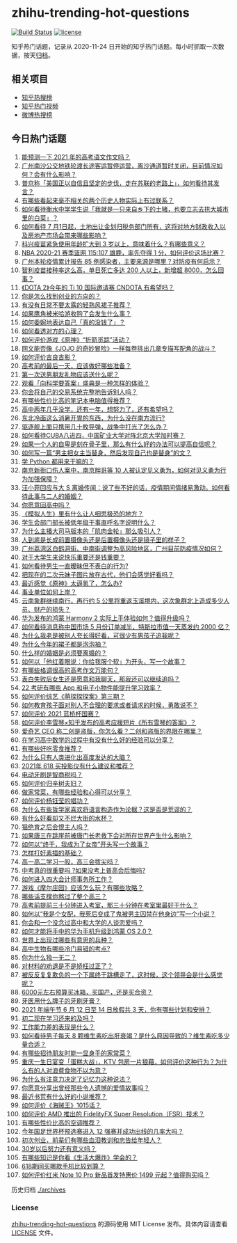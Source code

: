 # zhihu-trending-hot-questions

[![Build Status](https://github.com/justjavac/zhihu-trending-hot-questions/workflows/ci/badge.svg?branch=master)](https://github.com/justjavac/zhihu-trending-hot-questions/actions)
[![license](https://img.shields.io/github/license/justjavac/zhihu-trending-hot-questions)](https://github.com/justjavac/zhihu-trending-hot-questions/blob/master/LICENSE)

知乎热门话题，记录从 2020-11-24 日开始的知乎热门话题。每小时抓取一次数据，按天[归档](./archives)。

## 相关项目

- [知乎热搜榜](https://github.com/justjavac/zhihu-trending-top-search)
- [知乎热门视频](https://github.com/justjavac/zhihu-trending-hot-video)
- [微博热搜榜](https://github.com/justjavac/weibo-trending-hot-search)

## 今日热门话题

<!-- BEGIN -->
<!-- 最后更新时间 Sun Jun 06 2021 12:04:07 GMT+0800 (China Standard Time) -->

1. [能预测一下 2021 年的高考语文作文吗？](https://www.zhihu.com/question/451864903)
2. [广州南沙公交地铁轮渡长途客运暂停运营，离沙通道暂时关闭，目前情况如何？会有什么影响？](https://www.zhihu.com/question/463278387)
3. [普京称「美国正以自信且坚定的步伐，走在苏联的老路上」，如何看待其发言？](https://www.zhihu.com/question/463282858)
4. [有哪些看起来毫不相关的两个历史人物实际上有过联系？](https://www.zhihu.com/question/392281921)
5. [如何看待衡水中学学生说「我就是一只来自乡下的土猪，也要立志去拱大城市里的白菜」？](https://www.zhihu.com/question/462345321)
6. [如何看待 7
   月1日起，土地出让金划归税务部门所有，这将对地方财政收入以及房地产市场会带来哪些影响？](https://www.zhihu.com/question/463323805)
7. [科兴疫苗紧急使用年龄扩大到 3 岁以上，意味着什么？有哪些意义？](https://www.zhihu.com/question/463239638)
8. [NBA 2020-21 赛季篮网 115:107 雄鹿，率先夺得 1
   分，如何评价这场比赛？](https://www.zhihu.com/question/463395654)
9. [广州本轮疫情累计报告 85
   例感染者，主要来源是哪里？对防疫有何启示？](https://www.zhihu.com/question/463254288)
10. [智利疫苗接种率这么高，单日死亡多达 200 人以上，新增超
    8000，怎么回事？](https://www.zhihu.com/question/463115629)
11. [《DOTA 2》今年的 Ti 10 国际邀请赛 CNDOTA
    有希望吗？](https://www.zhihu.com/question/459216552)
12. [你是怎么找到创业的方向的？](https://www.zhihu.com/question/25857988)
13. [有没有日常不要太露的轻熟风裙子推荐？](https://www.zhihu.com/question/323077384)
14. [如果鹰角被米哈游收购了会发生什么事？](https://www.zhihu.com/question/462537017)
15. [如何委婉地表达自己「真的没钱了」？](https://www.zhihu.com/question/462984155)
16. [如何看透对方的心理？](https://www.zhihu.com/question/455593731)
17. [如何评价游戏《原神》“折箭觅踪”活动？](https://www.zhihu.com/question/461653474)
18. [网文能否像《JOJO
    的奇妙冒险》一样每卷挑出几章专描写配角的战斗？](https://www.zhihu.com/question/463065863)
19. [如何评价吉良吉影？](https://www.zhihu.com/question/23771796)
20. [高考前的最后一天，应该做好哪些准备？](https://www.zhihu.com/question/463408596)
21. [第一次送男朋友礼物应该送什么呢？](https://www.zhihu.com/question/320207842)
22. [观看「向科学要答案」盛典是一种怎样的体验？](https://www.zhihu.com/question/463277854)
23. [你会将自己的交易系统完整地告诉别人吗？](https://www.zhihu.com/question/462350634)
24. [有哪些性价比高的笔记本电脑值得推荐？](https://www.zhihu.com/question/322974536)
25. [高中两年几乎没学，还有一年，想努力了，还有希望吗？](https://www.zhihu.com/question/462084525)
26. [东北冷面这么消暑开胃的东西，为什么没在南方流行?](https://www.zhihu.com/question/462700732)
27. [驱逐舰上面只携带几十枚导弹，战争中打光了怎么办？](https://www.zhihu.com/question/39027069)
28. [如何看待CUBA八进四，中国矿业大学对阵北京大学加时赛？](https://www.zhihu.com/question/463306896)
29. [如果一个人的自卑是刻在骨子里，那么有什么好的办法可以提高自信呢？](https://www.zhihu.com/question/461396765)
30. [如何写一篇“男主把女主当替身，然后发现自己也是替身”的文？](https://www.zhihu.com/question/437395484)
31. [学 Python 都用来干嘛的？](https://www.zhihu.com/question/34098079)
32. [南京新街口伤人案中，南京胖哥等 10
    人被认定见义勇为，如何对见义勇为行为加强保障？](https://www.zhihu.com/question/462770395)
33. [汪小菲回应与大 S
    离婚传闻：说了些不好的话，疫情期间情绪易激动。如何看待此事与二人的婚姻？](https://www.zhihu.com/question/463252497)
34. [你愿意回高中吗？](https://www.zhihu.com/question/453231661)
35. [《模拟人生》里有什么让人细思极恐的地方？](https://www.zhihu.com/question/264106033)
36. [学生会部门部长被低年级干事直呼名字说明什么？](https://www.zhihu.com/question/21999602)
37. [为什么主播大司马版本的「肌肉金轮」那么吸引人？](https://www.zhihu.com/question/461688762)
38. [人到底是长成前置摄像头还是后置摄像头还是镜子里的样子？](https://www.zhihu.com/question/66063294)
39. [广州荔湾区白鹤洞街、中南街调整为高风险地区，广州目前防疫情况如何？](https://www.zhihu.com/question/462683954)
40. [对于大学生来说快乐重要还是钱重要？](https://www.zhihu.com/question/457081209)
41. [如何看待男生一直暧昧但不表白的行为?](https://www.zhihu.com/question/314211216)
42. [把现在的二次元妹子图片放在古代，他们会感觉好看吗？](https://www.zhihu.com/question/462903907)
43. [最近感觉《原神》太逼氪了，怎么办?](https://www.zhihu.com/question/463036805)
44. [事业单位如何上岸？](https://www.zhihu.com/question/345511835)
45. [云南象群继续南行，再行约 5
    公里将重返玉溪境内，这次象群北上造成多少人员、财产的损失？](https://www.zhihu.com/question/463102060)
46. [华为发布的鸿蒙 Harmony 2
    实际上手体验如何？值得升级吗？](https://www.zhihu.com/question/458633364)
47. [如何看待消息称中国市场 5 月份订单减半，特斯拉市值一天蒸发约 2000
    亿？](https://www.zhihu.com/question/463066556)
48. [为什么我老是被别人夸长得好看，可很少有男孩子追我呢？](https://www.zhihu.com/question/319027663)
49. [为什么今年的裙子都是泡泡袖？](https://www.zhihu.com/question/397465205)
50. [什么样的婚姻是必须要离婚的？](https://www.zhihu.com/question/320021757)
51. [如何以「他红着眼说：你给我服个软」为开头，写一个故事？](https://www.zhihu.com/question/460697101)
52. [有哪些格调很高的高考作文万能句？](https://www.zhihu.com/question/265353821)
53. [表白失败后女生还是愿意和我聊天，那我还可以继续追吗？](https://www.zhihu.com/question/367730793)
54. [22 考研有哪些 App 和电子小物件能提升学习效率？](https://www.zhihu.com/question/462935512)
55. [如何评价综艺《萌探探探案》第三期？](https://www.zhihu.com/question/462341726)
56. [如何教育孩子面对别人不合理的要求或者请求的时候，勇敢说不？](https://www.zhihu.com/question/460662042)
57. [如何评价 2021 蓝桥杯国赛？](https://www.zhihu.com/question/463261567)
58. [如何评价李雪琴×知乎发布的高考应援短片《所有雪琴的答案》？](https://www.zhihu.com/question/463097533)
59. [爱奇艺 CEO 称二创是盗版，你怎么看？二创和盗版的界限在哪里？](https://www.zhihu.com/question/463058796)
60. [在学习高中数学的过程中有没有什么好的经验可以分享？](https://www.zhihu.com/question/24681105)
61. [有哪些好吃零食推荐？](https://www.zhihu.com/question/453646089)
62. [为什么只有人类进化出高度发达的大脑？](https://www.zhihu.com/question/20323967)
63. [2021年 618 买投影仪有什么建议和推荐？](https://www.zhihu.com/question/458826447)
64. [电动牙刷是智商税吗？](https://www.zhihu.com/question/60799591)
65. [如何评价归辛树夫妇？](https://www.zhihu.com/question/296356537)
66. [做家常菜，有哪些经验和心得可以分享？](https://www.zhihu.com/question/19760437)
67. [如何评价杨钰莹的唱功？](https://www.zhihu.com/question/23503608)
68. [为什么有些哲学家喜欢将语言构造作为论据？这是否是荒谬的？](https://www.zhihu.com/question/456701631)
69. [有什么好看却又不烂大街的水杯？](https://www.zhihu.com/question/65459802)
70. [猫绝育之后会恨主人吗？](https://www.zhihu.com/question/420799616)
71. [如果唐三在跳崖前被唐门长老救下会对所在世界产生什么影响？](https://www.zhihu.com/question/461272805)
72. [如何以“终于，我成为了女帝”开头写一个故事？](https://www.zhihu.com/question/405355755)
73. [怎样打好素描的基础？](https://www.zhihu.com/question/26444779)
74. [高一高二学习一般，高三会拔尖吗？](https://www.zhihu.com/question/461416493)
75. [中考真的很重要吗 ?如果没考上普高会后悔吗?](https://www.zhihu.com/question/461082126)
76. [如何进入四大会计师事务所工作？](https://www.zhihu.com/question/310191544)
77. [游戏《摩尔庄园》应该怎么玩？有哪些攻略？](https://www.zhihu.com/question/371309327)
78. [哪些话支撑你熬过了整个高三？](https://www.zhihu.com/question/398139905)
79. [高考前提前三十分钟进入考室，那三十分钟在考室里最好干什么？](https://www.zhihu.com/question/438598661)
80. [如何以“我是个女配，我死后变成了鬼被男主囚禁在他身边”写一个小说？](https://www.zhihu.com/question/448069836)
81. [你会和一个没念过高中和大学的人谈恋爱吗？](https://www.zhihu.com/question/462293257)
82. [如何才能将手中的华为手机升级到鸿蒙 OS 2.0？](https://www.zhihu.com/question/436295623)
83. [世界上出现过哪些有意思的兵种？](https://www.zhihu.com/question/419256945)
84. [高中生物有哪些冷门易错的考点?](https://www.zhihu.com/question/447559813)
85. [你为什么独一无二？](https://www.zhihu.com/question/463105888)
86. [对材料的劝退是不是矫枉过正了？](https://www.zhihu.com/question/462787240)
87. [被反反复复欺负的一个下属终于跳槽走了，这时候，这个领导会是什么感觉呢？](https://www.zhihu.com/question/419717401)
88. [6000元左右预算买冰箱，买国产，还是买合资？](https://www.zhihu.com/question/427992113)
89. [牙医用什么牌子的牙刷牙膏？](https://www.zhihu.com/question/21064394)
90. [2021 年端午节 6 月 12 日至 14 日放假共 3
    天，你有哪些计划和安排？](https://www.zhihu.com/question/461518659)
91. [初二现在学习还来的及吗？](https://www.zhihu.com/question/460694660)
92. [工作能力差的表现是什么？](https://www.zhihu.com/question/272082217)
93. [如何看待男子每天 8
    颗维生素吃出肝衰竭？是什么原因导致的？维生素吃多少量合适？](https://www.zhihu.com/question/463004931)
94. [有哪些招待朋友时能一显身手的家常菜？](https://www.zhihu.com/question/28037354)
95. [重庆一生日宴变「蛋糕大战」，KTV
    包房一片狼藉，如何评价这种行为？为什么有的人对浪费食物不以为意？](https://www.zhihu.com/question/463080691)
96. [为什么有注意力决定了记忆力这种说法？](https://www.zhihu.com/question/453067685)
97. [你愿意分享出曾经那些令人遗憾的爱情故事吗？](https://www.zhihu.com/question/461039473)
98. [最近书荒有什么好的小说推荐？](https://www.zhihu.com/question/454175132)
99. [如何评价《海贼王》1015话？](https://www.zhihu.com/question/463011991)
100. [如何评价 AMD 推出的 FidelityFX Super
     Resolution（FSR）技术？](https://www.zhihu.com/question/462609402)
101. [有哪些性价比高的空调推荐？](https://www.zhihu.com/question/393218413)
102. [今年国足世界杯预选赛进入 12 强赛并成功出线的几率大吗？](https://www.zhihu.com/question/458794320)
103. [初次创业，前辈们有哪些血泪教训和忠告给年轻人？](https://www.zhihu.com/question/456798060)
104. [30岁以后努力还有意义吗？](https://www.zhihu.com/question/461708777)
105. [有哪些知识是你看《生活大爆炸》学会的？](https://www.zhihu.com/question/321167011)
106. [618期间买哪款手机比较划算？](https://www.zhihu.com/question/463120125)
107. [如何评价红米 Note 10 Pro 新品首发特惠价 1499
     元起？值得购买吗？](https://www.zhihu.com/question/461503607)

<!-- END -->

历史归档 [./archives](./archives)

### License

[zhihu-trending-hot-questions](https://github.com/justjavac/zhihu-trending-hot-questions)
的源码使用 MIT License 发布。具体内容请查看 [LICENSE](./LICENSE) 文件。
